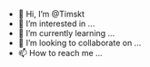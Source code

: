 - 👋 Hi, I’m @Timskt
- 👀 I’m interested in ...
- 🌱 I’m currently learning ...
- 💞️ I’m looking to collaborate on ...
- 📫 How to reach me ...

<!---
Timskt/Timskt is a ✨ special ✨ repository because its `README.md` (this file) appears on your GitHub profile.
You can click the Preview link to take a look at your changes.
--->
